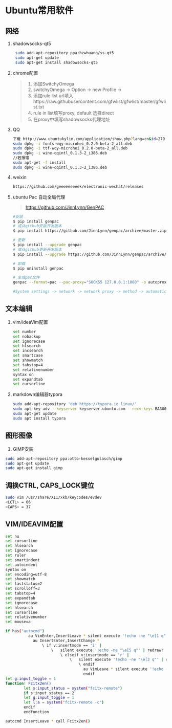# Ubuntu常用软件

## 网络

1. shadowsocks-qt5

   ```bash
    sudo add-apt-repository ppa:hzwhuang/ss-qt5
    sudo apt-get update
    sudo apt-get install shadowsocks-qt5
   ```

2. chrome配置

   > 1. 添加SwitchyOmega
   > 2. switchyOmega -> Option -> new Profile -> 
   > 3. 添加rule list url填入https://raw.githubusercontent.com/gfwlist/gfwlist/master/gfwlist.txt
   > 4. rule in list填写proxy, default 选择direct
   > 5. 在proxy中填写shadowsocks代理地址

3. QQ

   ```bash
   下载 http://www.ubuntukylin.com/application/show.php?lang=cn&id=279
   sudo dpkg -i fonts-wqy-microhei_0.2.0-beta-2_all.deb  
   sudo dpkg -i ttf-wqy-microhei_0.2.0-beta-2_all.deb  
   sudo dpkg -i wine-qqintl_0.1.3-2_i386.deb  
   //若报错
   sudo apt-get -f install
   sudo dpkg -i wine-qqintl_0.1.3-2_i386.deb 
   ```

   

4. weixin

   ```bash
   https://github.com/geeeeeeeeek/electronic-wechat/releases
   ```

5. ubuntu Pac  自动全局代理

   > https://github.com/JinnLynn/GenPAC

   ```bash
   #安装
   $ pip install genpac
   # 或从github安装开发版本
   $ pip install https://github.com/JinnLynn/genpac/archive/master.zip
   
   # 更新
   $ pip install --upgrade genpac
   # 或从github更新开发版本
   $ pip install --upgrade https://github.com/JinnLynn/genpac/archive/master.zip
   
   # 卸载
   $ pip uninstall genpac
   
   # 生成pac文件
   genpac --format=pac --pac-proxy="SOCKS5 127.0.0.1:1080" -o autoproxy.pac
   
   #System settings -> network -> network proxy -> method -> automatic -> input pac path
   
   ```


## 文本编辑

1. vim/ideaVim配置

   ``` bash
   set number
   set nobackup
   set ignorecase
   set hlsearch
   set incsearch
   set smartcase
   set showmatch
   set tabstop=4
   set relativenumber
   syntax on
   set expandtab
   set cursorline
   ```

2. markdown编辑器typora

   ```bash
   sudo add-apt-repository 'deb https://typora.io linux/'
   sudo apt-key adv --keyserver keyserver.ubuntu.com --recv-keys BA300B7755AFCFAE 
   sudo apt-get update
   sudo apt install typora
   ```

## 图形图像

1. GIMP安装

```bash
sudo add-apt-repository ppa:otto-kesselgulasch/gimp
sudo apt-get update
sudo apt-get install gimp
```

## 调换CTRL, CAPS_LOCK键位

```bash
sudo vim /usr/share/X11/xkb/keycodes/evdev
<LCTL> = 66
<CAPS> = 37
```

## VIM/IDEAVIM配置

```bash
set nu
set cursorline
set hlsearch
set ignorecase
set ruler
set smartindent
set autoindent
syntax on
set encoding=utf-8
set showmatch
set laststatus=2
set scrolloff=3
set tabstop=4
set expandtab
set ignorecase
set hlsearch
set cursorline
set relativenumber
set mouse=a

if has("autocmd")
          au VimEnter,InsertLeave * silent execute '!echo -ne "\e[1 q"' | redraw!
            au InsertEnter,InsertChange *
                \ if v:insertmode == 'i' |
                    \   silent execute '!echo -ne "\e[5 q"' | redraw! |
                        \ elseif v:insertmode == 'r' |
                            \   silent execute '!echo -ne "\e[3 q"' | redraw! |
                                \ endif
                                  au VimLeave * silent execute '!echo -ne "\e[ q"' | redraw!
                                  endif
let g:input_toggle = 1
function! Fcitx2en()
        let s:input_status = system("fcitx-remote")
        if s:input_status == 2
        let g:input_toggle = 1
        let l:a = system("fcitx-remote -c")
        endif
        endfunction

autocmd InsertLeave * call Fcitx2en()

```


